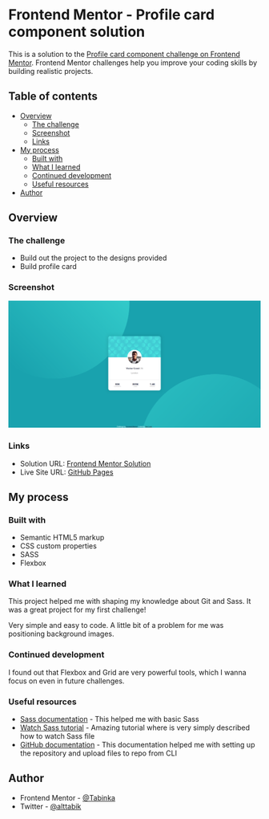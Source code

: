 # Frontend Mentor - Profile card component solution

This is a solution to the [Profile card component challenge on Frontend Mentor](https://www.frontendmentor.io/challenges/profile-card-component-cfArpWshJ). Frontend Mentor challenges help you improve your coding skills by building realistic projects. 

## Table of contents

- [Overview](#overview)
  - [The challenge](#the-challenge)
  - [Screenshot](#screenshot)
  - [Links](#links)
- [My process](#my-process)
  - [Built with](#built-with)
  - [What I learned](#what-i-learned)
  - [Continued development](#continued-development)
  - [Useful resources](#useful-resources)
- [Author](#author)

## Overview

### The challenge

- Build out the project to the designs provided
- Build profile card

### Screenshot

![](./images/website_screenshot.png)

### Links

- Solution URL: [Frontend Mentor Solution](https://www.frontendmentor.io/solutions/sass-css-and-flexbox-ADDKK8sP4)
- Live Site URL: [GitHub Pages](https://tabinka.github.io/ProfileCardComponent/index.html)

## My process

### Built with

- Semantic HTML5 markup
- CSS custom properties
- SASS
- Flexbox

### What I learned

This project helped me with shaping my knowledge about Git and Sass. It was a great project for my first challenge!

Very simple and easy to code. A little bit of a problem for me was positioning background images.

### Continued development

I found out that Flexbox and Grid are very powerful tools, which I wanna focus on even in future challenges.

### Useful resources

- [Sass documentation](https://sass-lang.com/documentation) - This helped me with basic Sass
- [Watch Sass tutorial](https://sassbreak.com/watch-your-sass/) - Amazing tutorial where is very simply described how to watch Sass file
- [GitHub documentation](https://cli.github.com/manual/) - This documentation helped me with setting up the repository and upload files to repo from CLI

## Author

- Frontend Mentor - [@Tabinka](https://www.frontendmentor.io/profile/Tabinka)
- Twitter - [@alttabik](https://www.twitter.com/alttabik)
